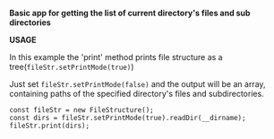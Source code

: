 **Basic app for getting the list of current directory's files and sub directories**

**USAGE**

In this example the 'print' method prints file structure as a tree(`fileStr.setPrintMode(true)`)

Just set `fileStr.setPrintMode(false)` and the output will be an array, containing paths of the specified directory's files
and subdirectories.

```
const fileStr = new FileStructure();
const dirs = fileStr.setPrintMode(true).readDir(__dirname);
fileStr.print(dirs);
```